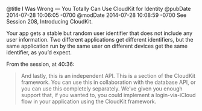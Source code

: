 @title I Was Wrong — You Totally Can Use CloudKit for Identity
@pubDate 2014-07-28 10:06:05 -0700
@modDate 2014-07-28 10:08:59 -0700
See Session 208, Introducing CloudKit.

Your app gets a stable but random user identifier that does not include any user information. Two different applications get different identifiers, but the same application run by the same user on different devices get the same identifier, as you’d expect.

From the session, at 40:36:

>And lastly, this is an independent API. This is a section of the CloudKit framework. You can use this in collaboration with the database API, or you can use this completely separately. We’ve given you enough support that, if you wanted to, you could implement a login-via-iCloud flow in your application using the CloudKit framework.
